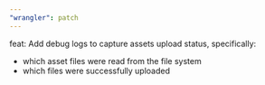 ```yaml
---
"wrangler": patch
---
```


feat: Add debug logs to capture assets upload status, specifically:

- which asset files were read from the file system
- which files were successfully uploaded

